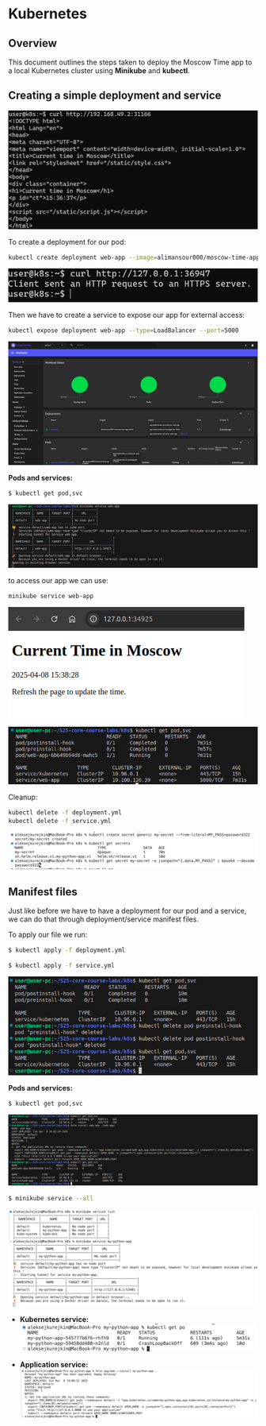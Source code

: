 

# Kubernetes

## Overview

This document outlines the steps taken to deploy the Moscow Time app to a local Kubernetes cluster using **Minikube** and **kubectl**.



## Creating a simple deployment and service
![alt text](image.png)

To create a deployment for our pod:

```bash
kubectl create deployment web-app --image=alimansour000/moscow-time-app:latest
```
![alt text](image-1.png)

Then we have to create a service to expose our app for external access:

```bash
kubectl expose deployment web-app --type=LoadBalancer --port=5000
```
![alt text](image-2.png)

**Pods and services:**

```bash
$ kubectl get pod,svc
```
![alt text](image-3.png)

to access our app we can use:

```bash
minikube service web-app
```
![alt text](image-4.png)

![alt text](image-5.png)


Cleanup:
```bash
kubectl delete -f deployment.yml
kubectl delete -f service.yml
```
![alt text](image-9.png)

## Manifest files

Just like before we have to have a deployment for our pod and a service, we can do that through deployment/service manifest files.


To apply our file we run:

```bash
$ kubectl apply -f deployment.yml 
```

```bash
$ kubectl apply -f service.yml 
```
![alt text](image-6.png)

**Pods and services:**

```bash
$ kubectl get pod,svc
```

![alt text](image-7.png)
```bash
$ minikube service --all
```
![alt text](image-8.png)



- **Kubernetes service:**
![alt text](image-11.png)

- **Application service:**
![alt text](image-10.png)